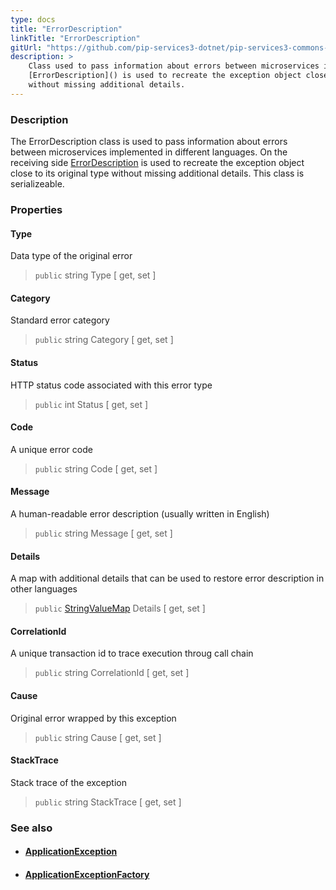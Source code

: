 ```yaml
---
type: docs
title: "ErrorDescription"
linkTitle: "ErrorDescription"
gitUrl: "https://github.com/pip-services3-dotnet/pip-services3-commons-dotnet"
description: >
    Class used to pass information about errors between microservices implemented in different languages. On the receiving side
    [ErrorDescription]() is used to recreate the exception object close to its original type
    without missing additional details.
---
```


### Description

The ErrorDescription class is used to pass information about errors between microservices implemented in different languages. On the receiving side [ErrorDescription]() is used to recreate the exception object close to its original type without missing additional details. This class is serializeable.

### Properties

#### Type
Data type of the original error 
> `public` string Type [ get, set ]

#### Category
Standard error category 
> `public` string Category [ get, set ]

#### Status
HTTP status code associated with this error type 
> `public` int Status [ get, set ]

#### Code
A unique error code 
> `public` string Code [ get, set ]

#### Message
A human-readable error description (usually written in English) 
> `public` string Message [ get, set ]

#### Details
A map with additional details that can be used to restore error description in other languages 
> `public` [StringValueMap](../../data/string_value_map) Details [ get, set ]

#### CorrelationId
A unique transaction id to trace execution throug call chain    
> `public` string CorrelationId [ get, set ]

#### Cause
Original error wrapped by this exception  
> `public` string Cause [ get, set ]

#### StackTrace
Stack trace of the exception  
> `public` string StackTrace [ get, set ]


### See also
- #### [ApplicationException](../application_exception)
- #### [ApplicationExceptionFactory](../application_exception_factory)
